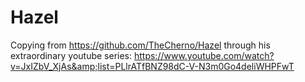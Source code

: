 # Hazel
Copying from https://github.com/TheCherno/Hazel through his extraordinary youtube series: https://www.youtube.com/watch?v=JxIZbV_XjAs&amp;list=PLlrATfBNZ98dC-V-N3m0Go4deliWHPFwT
